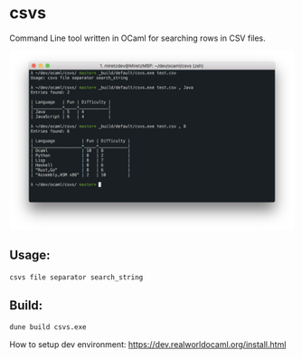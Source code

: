 # csvs

Command Line tool written in OCaml for searching rows in CSV files.

<img src="screenshot.png" />

## Usage:
```bash
csvs file separator search_string
```

## Build:
```bash
dune build csvs.exe
```

How to setup dev environment:
https://dev.realworldocaml.org/install.html
